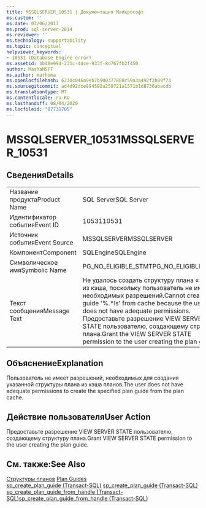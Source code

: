 ```yaml
---
title: MSSQLSERVER_10531 | Документация Майкрософт
ms.custom: ''
ms.date: 03/06/2017
ms.prod: sql-server-2014
ms.reviewer: ''
ms.technology: supportability
ms.topic: conceptual
helpviewer_keywords:
- 10531 (Database Engine error)
ms.assetid: bb40e994-231c-44ce-933f-8d767fb2f450
author: MashaMSFT
ms.author: mathoma
ms.openlocfilehash: 6230c046a9eb7b900377888c59a3a492f2b89f73
ms.sourcegitcommit: ad4d92dce894592a259721a1571b1d8736abacdb
ms.translationtype: MT
ms.contentlocale: ru-RU
ms.lasthandoff: 08/04/2020
ms.locfileid: "87731705"
---
```

# <a name="mssqlserver_10531"></a><span data-ttu-id="772ca-102">MSSQLSERVER_10531</span><span class="sxs-lookup"><span data-stu-id="772ca-102">MSSQLSERVER_10531</span></span>
    
## <a name="details"></a><span data-ttu-id="772ca-103">Сведения</span><span class="sxs-lookup"><span data-stu-id="772ca-103">Details</span></span>  
  
|||  
|-|-|  
|<span data-ttu-id="772ca-104">Название продукта</span><span class="sxs-lookup"><span data-stu-id="772ca-104">Product Name</span></span>|<span data-ttu-id="772ca-105">SQL Server</span><span class="sxs-lookup"><span data-stu-id="772ca-105">SQL Server</span></span>|  
|<span data-ttu-id="772ca-106">Идентификатор события</span><span class="sxs-lookup"><span data-stu-id="772ca-106">Event ID</span></span>|<span data-ttu-id="772ca-107">10531</span><span class="sxs-lookup"><span data-stu-id="772ca-107">10531</span></span>|  
|<span data-ttu-id="772ca-108">Источник события</span><span class="sxs-lookup"><span data-stu-id="772ca-108">Event Source</span></span>|<span data-ttu-id="772ca-109">MSSQLSERVER</span><span class="sxs-lookup"><span data-stu-id="772ca-109">MSSQLSERVER</span></span>|  
|<span data-ttu-id="772ca-110">Компонент</span><span class="sxs-lookup"><span data-stu-id="772ca-110">Component</span></span>|<span data-ttu-id="772ca-111">SQLEngine</span><span class="sxs-lookup"><span data-stu-id="772ca-111">SQLEngine</span></span>|  
|<span data-ttu-id="772ca-112">Символическое имя</span><span class="sxs-lookup"><span data-stu-id="772ca-112">Symbolic Name</span></span>|<span data-ttu-id="772ca-113">PG_NO_ELIGIBLE_STMT</span><span class="sxs-lookup"><span data-stu-id="772ca-113">PG_NO_ELIGIBLE_STMT</span></span>|  
|<span data-ttu-id="772ca-114">Текст сообщения</span><span class="sxs-lookup"><span data-stu-id="772ca-114">Message Text</span></span>|<span data-ttu-id="772ca-115">Не удалось создать структуру плана «%.\*ls» из кэша, поскольку пользователь не имеет необходимых разрешений.</span><span class="sxs-lookup"><span data-stu-id="772ca-115">Cannot create plan guide '%.\*ls' from cache because the user does not have adequate permissions.</span></span> <span data-ttu-id="772ca-116">Предоставьте разрешение VIEW SERVER STATE пользователю, создающему структуру плана.</span><span class="sxs-lookup"><span data-stu-id="772ca-116">Grant the VIEW SERVER STATE permission to the user creating the plan guide.</span></span>|  
  
## <a name="explanation"></a><span data-ttu-id="772ca-117">Объяснение</span><span class="sxs-lookup"><span data-stu-id="772ca-117">Explanation</span></span>  
 <span data-ttu-id="772ca-118">Пользователь не имеет разрешений, необходимых для создания указанной структуры плана из кэша планов.</span><span class="sxs-lookup"><span data-stu-id="772ca-118">The user does not have adequate permissions to create the specified plan guide from the plan cache.</span></span>  
  
## <a name="user-action"></a><span data-ttu-id="772ca-119">Действие пользователя</span><span class="sxs-lookup"><span data-stu-id="772ca-119">User Action</span></span>  
 <span data-ttu-id="772ca-120">Предоставьте разрешение VIEW SERVER STATE пользователю, создающему структуру плана.</span><span class="sxs-lookup"><span data-stu-id="772ca-120">Grant VIEW SERVER STATE permission to the user creating the plan guide.</span></span>  
  
## <a name="see-also"></a><span data-ttu-id="772ca-121">См. также:</span><span class="sxs-lookup"><span data-stu-id="772ca-121">See Also</span></span>  
 <span data-ttu-id="772ca-122">[Структуры планов](../performance/plan-guides.md) </span><span class="sxs-lookup"><span data-stu-id="772ca-122">[Plan Guides](../performance/plan-guides.md) </span></span>  
 <span data-ttu-id="772ca-123">[sp_create_plan_guide (Transact-SQL)](/sql/relational-databases/system-stored-procedures/sp-create-plan-guide-transact-sql) </span><span class="sxs-lookup"><span data-stu-id="772ca-123">[sp_create_plan_guide &#40;Transact-SQL&#41;](/sql/relational-databases/system-stored-procedures/sp-create-plan-guide-transact-sql) </span></span>  
 [<span data-ttu-id="772ca-124">sp_create_plan_guide_from_handle (Transact-SQL)</span><span class="sxs-lookup"><span data-stu-id="772ca-124">sp_create_plan_guide_from_handle &#40;Transact-SQL&#41;</span></span>](/sql/relational-databases/system-stored-procedures/sp-create-plan-guide-from-handle-transact-sql)  
  
  

